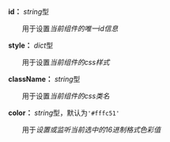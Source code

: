 **id：** *string*型

　　用于设置*当前组件的唯一id信息*

**style：** *dict*型

　　用于设置*当前组件的css样式*

**className：** *string*型

　　用于设置*当前组件的css类名*

**color：** *string*型，默认为`'#fffc51'`

　　用于*设置或监听当前选中的16进制格式色彩值*
